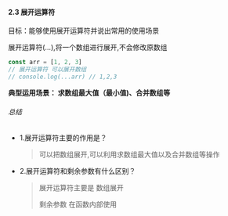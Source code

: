 #### 2.3 展开运算符

目标：能够使用展开运算符并说出常用的使用场景

展开运算符(…),将一个数组进行展开,不会修改原数组

```js
const arr = [1, 2, 3]
// 展开运算符 可以展开数组
// console.log(...arr) // 1,2,3
```

**典型运用场景： 求数组最大值（最小值)、合并数组等**

###### 总结

- 1.展开运算符主要的作用是？

  > 可以把数组展开,可以利用求数组最大值以及合并数组等操作

- 2.展开运算符和剩余参数有什么区别？

  > 展开运算符主要是 数组展开
  >
  > 剩余参数 在函数内部使用
